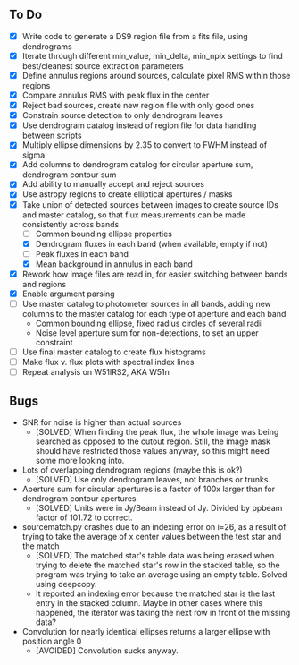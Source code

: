 ## To Do
 - [X] Write code to generate a DS9 region file from a fits file, using dendrograms
 - [X] Iterate through different min_value, min_delta, min_npix settings to find best/cleanest source extraction parameters
 - [X] Define annulus regions around sources, calculate pixel RMS within those regions
 - [X] Compare annulus RMS with peak flux in the center
 - [X] Reject bad sources, create new region file with only good ones
 - [X] Constrain source detection to only dendrogram leaves
 - [X] Use dendrogram catalog instead of region file for data handling between scripts
 - [X] Multiply ellipse dimensions by 2.35 to convert to FWHM instead of sigma
 - [X] Add columns to dendrogram catalog for circular aperture sum, dendrogram contour sum
 - [X] Add ability to manually accept and reject sources
 - [X] Use astropy regions to create elliptical apertures / masks
 - [X] Take union of detected sources between images to create source IDs and master catalog, so that flux measurements can be made consistently across bands
    - [ ] Common bounding ellipse properties
    - [X] Dendrogram fluxes in each band (when available, empty if not)
    - [ ] Peak fluxes in each band
    - [X] Mean background in annulus in each band
 - [X] Rework how image files are read in, for easier switching between bands and regions
 - [X] Enable argument parsing
 - [ ] Use master catalog to photometer sources in all bands, adding new columns to the master catalog for each type of aperture and each band
    - Common bounding ellipse, fixed radius circles of several radii
    - Noise level aperture sum for non-detections, to set an upper constraint
 - [ ] Use final master catalog to create flux histograms
 - [ ] Make flux v. flux plots with spectral index lines
 - [ ] Repeat analysis on W51IRS2, AKA W51n

## Bugs
 - SNR for noise is higher than actual sources
     - [SOLVED] When finding the peak flux, the whole image was being searched as opposed to the cutout region. Still, the image mask should have restricted those values anyway, so this might need some more looking into.
 - Lots of overlapping dendrogram regions (maybe this is ok?)
     - [SOLVED] Use only dendrogram leaves, not branches or trunks.
 - Aperture sum for circular apertures is a factor of 100x larger than for dendrogram contour apertures
     - [SOLVED] Units were in Jy/Beam instead of Jy. Divided by ppbeam factor of 101.72 to correct.
 - sourcematch.py crashes due to an indexing error on i=26, as a result of trying to take the average of x center values between the test star and the match
    - [SOLVED] The matched star's table data was being erased when trying to delete the matched star's row in the stacked table, so the program was trying to take an average using an empty table. Solved using deepcopy.
    - It reported an indexing error because the matched star is the last entry in the stacked column. Maybe in other cases where this happened, the iterator was taking the next row in front of the missing data?
- Convolution for nearly identical ellipses returns a larger ellipse with position angle 0
    - [AVOIDED] Convolution sucks anyway.
